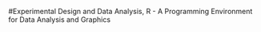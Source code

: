 #Experimental Design and Data Analysis, R - A Programming Environment for Data Analysis and Graphics
